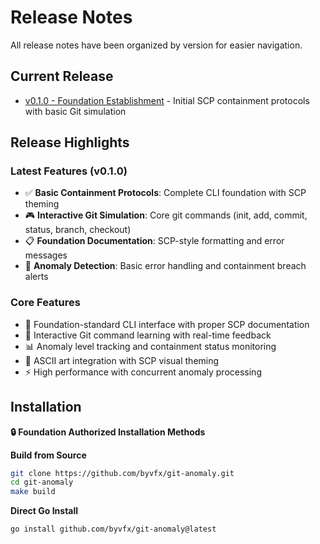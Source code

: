 # Release Notes

All release notes have been organized by version for easier navigation.

## Current Release

- [v0.1.0 - Foundation Establishment](docs/releases/v0.1.0.md) - Initial SCP containment protocols with basic Git simulation

## Release Highlights

### Latest Features (v0.1.0)
- ✅ **Basic Containment Protocols**: Complete CLI foundation with SCP theming
- 🎮 **Interactive Git Simulation**: Core git commands (init, add, commit, status, branch, checkout)
- 📋 **Foundation Documentation**: SCP-style formatting and error messages
- 🔧 **Anomaly Detection**: Basic error handling and containment breach alerts

### Core Features
- 🏢 Foundation-standard CLI interface with proper SCP documentation
- 🎯 Interactive Git command learning with real-time feedback
- 📊 Anomaly level tracking and containment status monitoring
- 🎨 ASCII art integration with SCP visual theming
- ⚡ High performance with concurrent anomaly processing

## Installation

**🔒 Foundation Authorized Installation Methods**

**Build from Source**
```bash
git clone https://github.com/byvfx/git-anomaly.git
cd git-anomaly
make build
```

**Direct Go Install**
```bash
go install github.com/byvfx/git-anomaly@latest
```